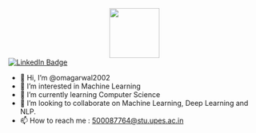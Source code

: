 <div id="header" align="center">
  <img src="https://media.giphy.com/media/M9gbBd9nbDrOTu1Mqx/giphy.gif" width="100"/>
</div>
<div id="badges">
  <a href="[your-linkedin-URL](https://www.linkedin.com/in/om-agarwal-063404210/)">
    <img src="https://img.shields.io/badge/LinkedIn-blue?style=for-the-badge&logo=linkedin&logoColor=white" alt="LinkedIn Badge"/>
  </a>
</div>

- 👋 Hi, I’m @omagarwal2002
- 👀 I’m interested in Machine Learning
- 🌱 I’m currently learning Computer Science
- 💞️ I’m looking to collaborate on Machine Learning, Deep Learning and NLP.
- 📫 How to reach me : 500087764@stu.upes.ac.in

